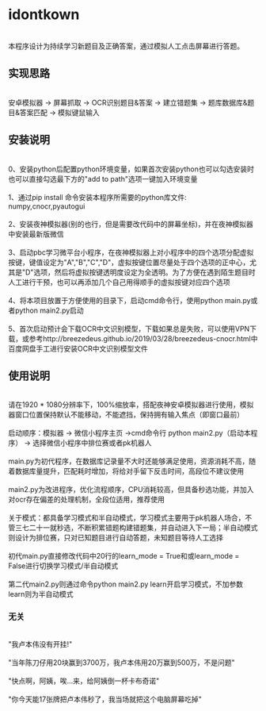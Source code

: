 # idontkown
  <br>本程序设计为持续学习新题目及正确答案，通过模拟人工点击屏幕进行答题。</br>
  <h2>实现思路</h2>
  <br>安卓模拟器 -> 屏幕抓取 -> OCR识别题目&答案 -> 建立错题集 -> 题库数据库&题目&答案匹配 -> 模拟键鼠输入</br>
  <h2>安装说明</h2>
  <br>0、安装python后配置python环境变量，如果首次安装python也可以勾选安装时也可以直接勾选最下方的"add to path"选项一键加入环境变量</br>
  <br>1、通过pip install 命令安装本程序所需要的python库文件: numpy,cnocr,pyautogui</br>
  <br>2、安装夜神模拟器(别的也行，但是需要改代码中的屏幕坐标)，并在夜神模拟器中安装最新版微信</br>
  <br>3、启动pbc学习微平台小程序，在夜神模拟器上对小程序中的四个选项分配虚拟按键，键值设定为"A","B","C","D"，虚拟按键位置尽量处于四个选项的正中心，尤其是"D"选项，然后将虚拟按键透明度设定为全透明。为了方便在遇到陌生题目时人工进行干预，也可以再添加几个自己用得顺手的虚拟按键对应四个选项</br>
  <br>4、将本项目放置于方便使用的目录下，启动cmd命令行，使用python main.py或者python main2.py启动</br>
  <br>5、首次启动预计会下载OCR中文识别模型，下载如果总是失败，可以使用VPN下载，或参考http://breezedeus.github.io/2019/03/28/breezedeus-cnocr.html中百度网盘手工进行安装OCR中文识别模型文件
  <h2>使用说明</h2>
  <br>请在1920 * 1080分辨率下，100%缩放率，搭配夜神安卓模拟器进行使用，模拟器窗口位置保持默认不能移动，不能遮挡，保持拥有输入焦点（即窗口最前）</br>
  <br>启动顺序：模拟器 -> 微信小程序主页 ->cmd命令行 python main2.py（启动本程序） -> 选择微信小程序中排位赛或者pk机器人</br>
  <br>main.py为初代程序，在数据库记录量不大时还能够满足使用，资源消耗不高，随着数据库量提升，匹配耗时增加，将给对手留下反击时间，高段位不建议使用<br>
  <br>main2.py为改进程序，优化流程顺序，CPU消耗较高，但具备秒选功能，并加入对ocr存在偏差的处理机制，全段位适用，推荐使用</br>
  <br>关于模式：都具备学习模式和半自动模式，学习模式主要用于pk机器人场合，不管三七二十一就秒选，不断积累错题构建错题集，并自动进入下一局；半自动模式则设计为排位赛，只对已知题目进行自动答题，未知题目等待人工选择</br>
  <br>初代main.py直接修改代码中20行的learn_mode = True和或learn_mode = False进行切换学习模式/半自动模式</br>
  <br>第二代main2.py则通过命令python main2.py learn开启学习模式，不加参数learn则为半自动模式</br>
  <h3>无关</h3>
  <br>"我卢本伟没有开挂!"</br>
  <br>"当年陈刀仔用20块赢到3700万，我卢本伟用20万赢到500万，不是问题"</br>
  <br>"快点啊，阿姨，唉...来，给阿姨倒一杯卡布奇诺"</br>
  <br>"你今天能17张牌把卢本伟秒了，我当场就把这个电脑屏幕吃掉"</br>
